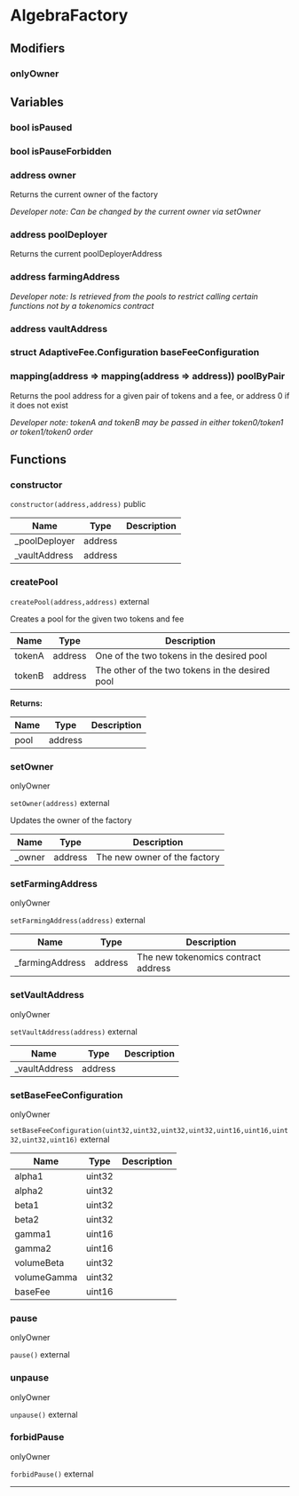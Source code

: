 

# AlgebraFactory

## Modifiers
### onlyOwner











## Variables
### bool isPaused 



### bool isPauseForbidden 



### address owner 

Returns the current owner of the factory

*Developer note: Can be changed by the current owner via setOwner*
### address poolDeployer 

Returns the current poolDeployerAddress

### address farmingAddress 



*Developer note: Is retrieved from the pools to restrict calling
certain functions not by a tokenomics contract*
### address vaultAddress 



### struct AdaptiveFee.Configuration baseFeeConfiguration 



### mapping(address &#x3D;&gt; mapping(address &#x3D;&gt; address)) poolByPair 

Returns the pool address for a given pair of tokens and a fee, or address 0 if it does not exist

*Developer note: tokenA and tokenB may be passed in either token0/token1 or token1/token0 order*

## Functions
### constructor


`constructor(address,address)`  public





| Name | Type | Description |
| ---- | ---- | ----------- |
| _poolDeployer | address |  |
| _vaultAddress | address |  |


### createPool


`createPool(address,address)`  external

Creates a pool for the given two tokens and fee



| Name | Type | Description |
| ---- | ---- | ----------- |
| tokenA | address | One of the two tokens in the desired pool |
| tokenB | address | The other of the two tokens in the desired pool |

**Returns:**

| Name | Type | Description |
| ---- | ---- | ----------- |
| pool | address |  |

### setOwner

onlyOwner

`setOwner(address)`  external

Updates the owner of the factory



| Name | Type | Description |
| ---- | ---- | ----------- |
| _owner | address | The new owner of the factory |


### setFarmingAddress

onlyOwner

`setFarmingAddress(address)`  external





| Name | Type | Description |
| ---- | ---- | ----------- |
| _farmingAddress | address | The new tokenomics contract address |


### setVaultAddress

onlyOwner

`setVaultAddress(address)`  external





| Name | Type | Description |
| ---- | ---- | ----------- |
| _vaultAddress | address |  |


### setBaseFeeConfiguration

onlyOwner

`setBaseFeeConfiguration(uint32,uint32,uint32,uint32,uint16,uint16,uint32,uint32,uint16)`  external





| Name | Type | Description |
| ---- | ---- | ----------- |
| alpha1 | uint32 |  |
| alpha2 | uint32 |  |
| beta1 | uint32 |  |
| beta2 | uint32 |  |
| gamma1 | uint16 |  |
| gamma2 | uint16 |  |
| volumeBeta | uint32 |  |
| volumeGamma | uint32 |  |
| baseFee | uint16 |  |


### pause

onlyOwner

`pause()`  external







### unpause

onlyOwner

`unpause()`  external







### forbidPause

onlyOwner

`forbidPause()`  external









---



